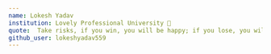 ```yaml
---
name: Lokesh Yadav
institution: Lovely Professional University 🚩 
quote:  Take risks, if you win, you will be happy; if you lose, you will be wise.
github_user: lokeshyadav559
---
```

